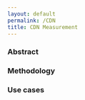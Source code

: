 ```yaml
---
layout: default
permalink: /CDN
title: CDN Measurement
---
```


### Abstract

### Methodology

### Use cases
